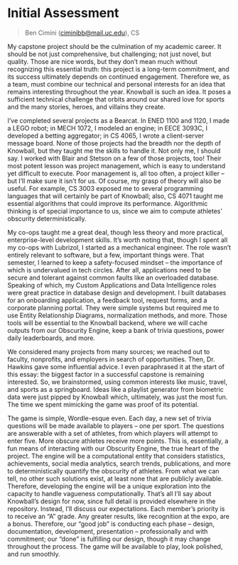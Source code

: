 # Initial Assessment

> Ben Cimini (ciminibb@mail.uc.edu), CS

My capstone project should be the culmination of my academic career. It should be not just comprehensive, but challenging;
not just novel, but quality. Those are nice words, but they don’t mean much without recognizing this essential truth: this
project is a long-term commitment, and its success ultimately depends on continued engagement. Therefore we, as a team, must
combine our technical and personal interests for an idea that remains interesting throughout the year. Knowball is such an
idea. It poses a sufficient technical challenge that orbits around our shared love for sports and the many stories, heroes,
and villains they create.

I’ve completed several projects as a Bearcat. In ENED 1100 and 1120, I made a LEGO robot; in MECH 1072, I modeled an engine;
in EECE 3093C, I developed a betting aggregator; in CS 4065, I wrote a client-server message board. None of those projects had
the breadth nor the depth of Knowball, but they taught me the skills to handle it. Not only me, I should say. I worked with
Blair and Stetson on a few of those projects, too! Their most potent lesson was project management, which is easy to understand
yet difficult to execute. Poor management is, all too often, a project killer – but I’ll make sure it isn’t for us. Of course, my
grasp of theory will also be useful. For example, CS 3003 exposed me to several programming languages that will certainly be part
of Knowball; also, CS 4071 taught me essential algorithms that could improve its performance. Algorithmic thinking is of special
importance to us, since we aim to compute athletes’ obscurity deterministically.

My co-ops taught me a great deal, though less theory and more practical, enterprise-level development skills. It’s worth noting
that, though I spent all my co-ops with Lubrizol, I started as a mechanical engineer. The role wasn’t entirely relevant to software,
but a few, important things were. That semester, I learned to keep a safety-focused mindset – the importance of which is undervalued
in tech circles. After all, applications need to be secure and tolerant against common faults like an overloaded database. Speaking
of which, my Custom Applications and Data Intelligence roles were great practice in database design and development. I built databases
for an onboarding application, a feedback tool, request forms, and a corporate planning portal. They were simple systems but required
me to use Entity Relationship Diagrams, normalization methods, and more. Those tools will be essential to the Knowball backend, where
we will cache outputs from our Obscurity Engine, keep a bank of trivia questions, power daily leaderboards, and more.

We considered many projects from many sources; we reached out to faculty, nonprofits, and employers in search of opportunities. Then,
Dr. Hawkins gave some influential advice. I even paraphrased it at the start of this essay: the biggest factor in a successful capstone
is remaining interested. So, we brainstormed, using common interests like music, travel, and sports as a springboard. Ideas like a
playlist generator from biometric data were just pipped by Knowball which, ultimately, was just the most fun. The time we spent mimicking
the game was proof of its potential.

The game is simple, Wordle-esque even. Each day, a new set of trivia questions will be made available to players – one per sport. The
questions are answerable with a set of athletes, from which players will attempt to enter five. More obscure athletes receive more points.
This is, essentially, a fun means of interacting with our Obscurity Engine, the true heart of the project. The engine will be a computational
entity that considers statistics, achievements, social media analytics, search trends, publications, and more to deterministically quantify
the obscurity of athletes. From what we can tell, no other such solutions exist, at least none that are publicly available. Therefore,
developing the engine will be a unique exploration into the capacity to handle vagueness computationally. That’s all I’ll say about Knowball’s
design for now, since full detail is provided elsewhere in the repository. Instead, I’ll discuss our expectations. Each member’s priority is to
receive an “A” grade. Any greater results, like recognition at the expo, are a bonus. Therefore, our “good job” is conducting each phase –
design, documentation, development, presentation – professionally and with commitment; our “done” is fulfilling our design, though it may change
throughout the process. The game will be available to play, look polished, and run smoothly.
